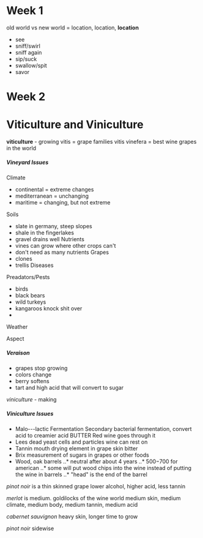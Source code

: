 Week 1
======

old world vs new world = location, location, **location**

- see
- sniff/swirl
- sniff again
- sip/suck
- swallow/spit
- savor


Week 2
======

# Viticulture and Viniculture

**viticulture** - growing
vitis = grape families
vitis vinefera = best wine grapes in the world

##### Vineyard Issues
Climate
* continental = extreme changes
* mediterranean = unchanging
* maritime = changing, but not extreme

Soils
* slate in germany, steep slopes
* shale in the fingerlakes
* gravel drains well
Nutrients
* vines can grow where other crops can't
* don't need as many nutrients
Grapes
* clones
* trellis
Diseases

Preadators/Pests
* birds
* black bears
* wild turkeys
* kangaroos knock shit over
* 
Weather

Aspect

##### Veraison
* grapes stop growing
* colors change
* berry softens
* tart and high acid that will convert to sugar

*viniculture* - making

##### Viniculture Issues
* Malo---lactic Fermentation
Secondary bacterial fermentation, convert acid to creamier acid
BUTTER
Red wine goes through it
* Lees
dead yeast cells and particles wine can rest on
* Tannin
mouth drying element in grape skin
bitter
* Brix
measurement of sugars in grapes or other foods 
* Wood, oak barrels
..* neutral after about 4 years
..* $500-$700 for american
..* some will put wood chips into the wine instead of putting the wine in barrels
..* "head" is the end of the barrel

*pinot noir* is a thin skinned grape
lower alcohol, higher acid, less tannin

*merlot* is medium. goldilocks of the wine world
medium skin, medium climate, medium body, medium tannin, medium acid

*cabernet sauvignon*
heavy skin, longer time to grow

*pinot noir*
sidewise
